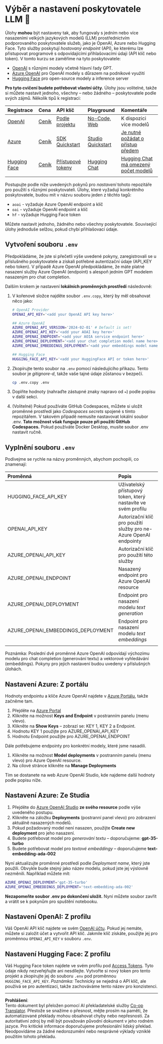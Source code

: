 <!--
CO_OP_TRANSLATOR_METADATA:
{
  "original_hash": "49ededa179004ea998664c780fbeac39",
  "translation_date": "2025-08-26T18:56:37+00:00",
  "source_file": "00-course-setup/03-providers.md",
  "language_code": "cs"
}
-->
# Výběr a nastavení poskytovatele LLM 🔑

Úlohy **mohou** být nastaveny tak, aby fungovaly s jedním nebo více nasazeními velkých jazykových modelů (LLM) prostřednictvím podporovaného poskytovatele služeb, jako je OpenAI, Azure nebo Hugging Face. Tyto služby poskytují _hostovaný endpoint_ (API), ke kterému lze přistupovat programově s odpovídajícími přihlašovacími údaji (API klíč nebo token). V tomto kurzu se zaměříme na tyto poskytovatele:

 - [OpenAI](https://platform.openai.com/docs/models?WT.mc_id=academic-105485-koreyst) s různými modely včetně hlavní řady GPT.
 - [Azure OpenAI](https://learn.microsoft.com/azure/ai-services/openai/?WT.mc_id=academic-105485-koreyst) pro OpenAI modely s důrazem na podnikové využití
 - [Hugging Face](https://huggingface.co/docs/hub/index?WT.mc_id=academic-105485-koreyst) pro open-source modely a inference server

**Pro tyto cvičení budete potřebovat vlastní účty.** Úlohy jsou volitelné, takže si můžete nastavit jednoho, všechny – nebo žádného – poskytovatele podle svých zájmů. Několik tipů k registraci:

| Registrace | Cena | API klíč | Playground | Komentáře |
|:---|:---|:---|:---|:---|
| [OpenAI](https://platform.openai.com/signup?WT.mc_id=academic-105485-koreyst)| [Ceník](https://openai.com/pricing#language-models?WT.mc_id=academic-105485-koreyst)| [Podle projektu](https://platform.openai.com/api-keys?WT.mc_id=academic-105485-koreyst) | [No-Code, Web](https://platform.openai.com/playground?WT.mc_id=academic-105485-koreyst) | K dispozici více modelů |
| [Azure](https://aka.ms/azure/free?WT.mc_id=academic-105485-koreyst)| [Ceník](https://azure.microsoft.com/pricing/details/cognitive-services/openai-service/?WT.mc_id=academic-105485-koreyst)| [SDK Quickstart](https://learn.microsoft.com/azure/ai-services/openai/quickstart?WT.mc_id=academic-105485-koreyst)| [Studio Quickstart](https://learn.microsoft.com/azure/ai-services/openai/quickstart?WT.mc_id=academic-105485-koreyst) |  [Je nutné požádat o přístup předem](https://learn.microsoft.com/azure/ai-services/openai/?WT.mc_id=academic-105485-koreyst)|
| [Hugging Face](https://huggingface.co/join?WT.mc_id=academic-105485-koreyst) | [Ceník](https://huggingface.co/pricing) | [Přístupové tokeny](https://huggingface.co/docs/hub/security-tokens?WT.mc_id=academic-105485-koreyst) | [Hugging Chat](https://huggingface.co/chat/?WT.mc_id=academic-105485-koreyst)| [Hugging Chat má omezený počet modelů](https://huggingface.co/chat/models?WT.mc_id=academic-105485-koreyst) |
| | | | | |

Postupujte podle níže uvedených pokynů pro _nastavení_ tohoto repozitáře pro použití s různými poskytovateli. Úlohy, které vyžadují konkrétního poskytovatele, budou mít v názvu souboru jeden z těchto tagů:

- `aoai` - vyžaduje Azure OpenAI endpoint a klíč
- `oai` - vyžaduje OpenAI endpoint a klíč
- `hf` - vyžaduje Hugging Face token

Můžete nastavit jednoho, žádného nebo všechny poskytovatele. Související úlohy jednoduše selžou, pokud chybí přihlašovací údaje.

## Vytvoření souboru `.env`

Předpokládáme, že jste si přečetli výše uvedené pokyny, zaregistrovali se u příslušného poskytovatele a získali potřebné autentizační údaje (API_KEY nebo token). V případě Azure OpenAI předpokládáme, že máte platné nasazení služby Azure OpenAI (endpoint) s alespoň jedním GPT modelem nasazeným pro chat completion.

Dalším krokem je nastavení **lokálních proměnných prostředí** následovně:

1. V kořenové složce najděte soubor `.env.copy`, který by měl obsahovat něco jako:

   ```bash
   # OpenAI Provider
   OPENAI_API_KEY='<add your OpenAI API key here>'

   ## Azure OpenAI
   AZURE_OPENAI_API_VERSION='2024-02-01' # Default is set!
   AZURE_OPENAI_API_KEY='<add your AOAI key here>'
   AZURE_OPENAI_ENDPOINT='<add your AOIA service endpoint here>'
   AZURE_OPENAI_DEPLOYMENT='<add your chat completion model name here>' 
   AZURE_OPENAI_EMBEDDINGS_DEPLOYMENT='<add your embeddings model name here>'

   ## Hugging Face
   HUGGING_FACE_API_KEY='<add your HuggingFace API or token here>'
   ```

2. Zkopírujte tento soubor na `.env` pomocí následujícího příkazu. Tento soubor je _gitignore-d_, takže vaše tajné údaje zůstanou v bezpečí.

   ```bash
   cp .env.copy .env
   ```

3. Doplňte hodnoty (nahraďte zástupné znaky napravo od `=`) podle popisu v další sekci.

4. (Volitelné) Pokud používáte GitHub Codespaces, můžete si uložit proměnné prostředí jako _Codespaces secrets_ spojené s tímto repozitářem. V takovém případě nemusíte nastavovat lokální soubor .env. **Tato možnost však funguje pouze při použití GitHub Codespaces.** Pokud používáte Docker Desktop, musíte soubor .env nastavit ručně.

## Vyplnění souboru `.env`

Podívejme se rychle na názvy proměnných, abychom pochopili, co znamenají:

| Proměnná  | Popis  |
| :--- | :--- |
| HUGGING_FACE_API_KEY | Uživatelský přístupový token, který nastavíte ve svém profilu |
| OPENAI_API_KEY | Autorizační klíč pro použití služby pro ne-Azure OpenAI endpointy |
| AZURE_OPENAI_API_KEY | Autorizační klíč pro použití této služby |
| AZURE_OPENAI_ENDPOINT | Nasazený endpoint pro Azure OpenAI resource |
| AZURE_OPENAI_DEPLOYMENT | Endpoint pro nasazení modelu _text generation_ |
| AZURE_OPENAI_EMBEDDINGS_DEPLOYMENT | Endpoint pro nasazení modelu _text embeddings_ |
| | |

Poznámka: Poslední dvě proměnné Azure OpenAI odpovídají výchozímu modelu pro chat completion (generování textu) a vektorové vyhledávání (embeddings). Pokyny pro jejich nastavení budou uvedeny v příslušných úlohách.

## Nastavení Azure: Z portálu

Hodnoty endpointu a klíče Azure OpenAI najdete v [Azure Portálu](https://portal.azure.com?WT.mc_id=academic-105485-koreyst), takže začněme tam.

1. Přejděte na [Azure Portal](https://portal.azure.com?WT.mc_id=academic-105485-koreyst)
1. Klikněte na možnost **Keys and Endpoint** v postranním panelu (menu vlevo).
1. Klikněte na **Show Keys** – zobrazí se: KEY 1, KEY 2 a Endpoint.
1. Hodnotu KEY 1 použijte pro AZURE_OPENAI_API_KEY
1. Hodnotu Endpoint použijte pro AZURE_OPENAI_ENDPOINT

Dále potřebujeme endpointy pro konkrétní modely, které jsme nasadili.

1. Klikněte na možnost **Model deployments** v postranním panelu (menu vlevo) pro Azure OpenAI resource.
1. Na cílové stránce klikněte na **Manage Deployments**

Tím se dostanete na web Azure OpenAI Studio, kde najdeme další hodnoty podle popisu níže.

## Nastavení Azure: Ze Studia

1. Přejděte do [Azure OpenAI Studio](https://oai.azure.com?WT.mc_id=academic-105485-koreyst) **ze svého resource** podle výše uvedeného postupu.
1. Klikněte na záložku **Deployments** (postranní panel vlevo) pro zobrazení aktuálně nasazených modelů.
1. Pokud požadovaný model není nasazen, použijte **Create new deployment** pro jeho nasazení.
1. Budete potřebovat model pro _generování textu_ – doporučujeme: **gpt-35-turbo**
1. Budete potřebovat model pro _textové embeddingy_ – doporučujeme **text-embedding-ada-002**

Nyní aktualizujte proměnné prostředí podle _Deployment name_, který jste použili. Obvykle bude stejný jako název modelu, pokud jste jej výslovně nezměnili. Například můžete mít:

```bash
AZURE_OPENAI_DEPLOYMENT='gpt-35-turbo'
AZURE_OPENAI_EMBEDDINGS_DEPLOYMENT='text-embedding-ada-002'
```

**Nezapomeňte soubor .env po dokončení uložit.** Nyní můžete soubor zavřít a vrátit se k pokynům pro spuštění notebooku.

## Nastavení OpenAI: Z profilu

Váš OpenAI API klíč najdete ve svém [OpenAI účtu](https://platform.openai.com/api-keys?WT.mc_id=academic-105485-koreyst). Pokud jej nemáte, můžete si založit účet a vytvořit API klíč. Jakmile klíč získáte, použijte jej pro proměnnou `OPENAI_API_KEY` v souboru `.env`.

## Nastavení Hugging Face: Z profilu

Váš Hugging Face token najdete ve svém profilu pod [Access Tokens](https://huggingface.co/settings/tokens?WT.mc_id=academic-105485-koreyst). Tyto údaje nikdy nezveřejňujte ani nesdílejte. Vytvořte si nový token pro tento projekt a zkopírujte jej do souboru `.env` pod proměnnou `HUGGING_FACE_API_KEY`. _Poznámka:_ Technicky se nejedná o API klíč, ale používá se pro autentizaci, takže zachováváme tento název pro konzistenci.

---

**Prohlášení**:  
Tento dokument byl přeložen pomocí AI překladatelské služby [Co-op Translator](https://github.com/Azure/co-op-translator). Přestože se snažíme o přesnost, mějte prosím na paměti, že automatizované překlady mohou obsahovat chyby nebo nepřesnosti. Za autoritativní zdroj by měl být považován původní dokument v jeho rodném jazyce. Pro kritické informace doporučujeme profesionální lidský překlad. Neodpovídáme za žádné nedorozumění nebo nesprávné výklady vzniklé použitím tohoto překladu.